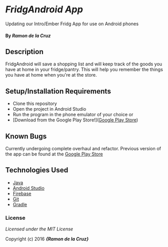 # _FridgAndroid App_
Updating our Intro/Ember Fridg App for use on Android phones

#### By _**Ramon de la Cruz**_

## Description

FridgAndroid will save a shopping list and will keep track of the goods you have at home in your fridge/pantry. This will help you remember the things you have at home when you're at the store. 

## Setup/Installation Requirements

* Clone this repository
* Open the project in Android Studio
* Run the program in the phone emulator of your choice or
* [Download from the Google Play Store!]([Google Play Store](https://play.google.com/store/apps/details?id=com.delacruz.ramon.fridg))


## Known Bugs

Currently undergoing complete overhaul and refactor. Previous version of the app can be found at the [Google Play Store](https://play.google.com/store/apps/details?id=com.delacruz.ramon.fridg)

## Technologies Used

* [Java](https://java.com/en/download/)
* [Android Studio](http://developer.android.com/index.html)
* [Firebase](https://www.firebase.com/)
* [Git](https://git-scm.com/)
* [Gradle](http://gradle.org/)

### License

*Licensed under the MIT License*

Copyright (c) 2016 **_{Ramon de la Cruz}_**
